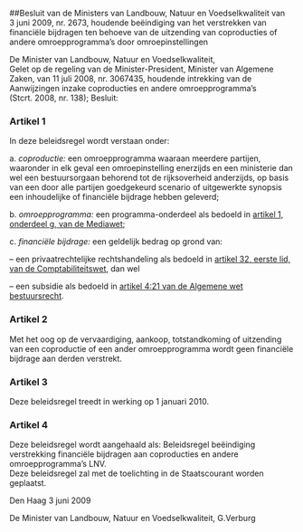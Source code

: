 <meta http-equiv='Content-Type' content='text/html; charset=utf-8' />

##Besluit van de Ministers van Landbouw, Natuur en Voedselkwaliteit van 3 juni 2009, nr. 2673, houdende beëindiging van het verstrekken van financiële bijdragen ten behoeve van de uitzending van coproducties of andere omroepprogramma’s door omroepinstellingen

De Minister van Landbouw, Natuur en Voedselkwaliteit,  
Gelet op de regeling van de Minister-President, Minister van Algemene Zaken, van 11 juli 2008, nr. 3067435, houdende intrekking van de Aanwijzingen inzake coproducties en andere omroepprogramma’s (Stcrt. 2008, nr. 138);
Besluit:    

### Artikel  1  

In deze beleidsregel wordt verstaan onder: 

a. *coproductie:* een omroepprogramma waaraan meerdere partijen, waaronder in elk geval een omroepinstelling enerzijds en een ministerie dan wel een bestuursorgaan behorend tot de rijksoverheid anderzijds, op basis van een door alle partijen goedgekeurd scenario of uitgewerkte synopsis een inhoudelijke of financiële bijdrage hebben geleverd;  

b. *omroepprogramma:* een programma-onderdeel als bedoeld in [artikel 1, onderdeel g, van de Mediawet](../../../../../../../../../wet/mediawet/BWBR0004149/README.md);  

c. *financiële bijdrage:* een geldelijk bedrag op grond van: 

– een privaatrechtelijke rechtshandeling als bedoeld in [artikel 32, eerste lid, van de Comptabiliteitswet](../../../../../../../../../wet/comptabiliteitswet/2001/BWBR0013891/README.md), dan wel  

– een subsidie als bedoeld in [artikel 4:21 van de Algemene wet bestuursrecht](../../../../../../../../../wet/algemene/wet/bestuursrecht/BWBR0005537/README.md).      

### Artikel  2  

Met het oog op de vervaardiging, aankoop, totstandkoming of uitzending van een coproductie of een ander omroepprogramma wordt geen financiële bijdrage aan derden verstrekt.  

### Artikel  3  

Deze beleidsregel treedt in werking op 1 januari 2010.  

### Artikel  4  

Deze beleidsregel wordt aangehaald als: Beleidsregel beëindiging verstrekking financiële bijdragen aan coproducties en andere omroepprogramma’s LNV.  
Deze beleidsregel zal met de toelichting in de Staatscourant worden geplaatst.   

Den Haag 
3 juni 2009   

De 
Minister van Landbouw, Natuur en Voedselkwaliteit, 
G.Verburg   
